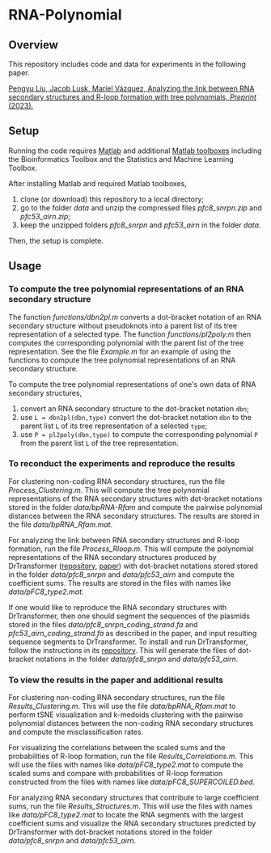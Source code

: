 # RNA-Polynomial

## Overview

This repository includes code and data for experiments in the following paper. 

[Pengyu Liu, Jacob Lusk, Mariel Vázquez, Analyzing the link between RNA secondary structures and R-loop formation with tree polynomials, *Preprint* (2023).](https://)

## Setup

Running the code requires [Matlab](https://matlab.mathworks.com) and additional [Matlab toolboxes](https://www.mathworks.com/products.html) including the Bioinformatics Toolbox and the Statistics and Machine Learning Toolbox.

After installing Matlab and required Matlab toolboxes, 
1. clone (or download) this repository to a local directory;
2. go to the folder *data* and unzip the compressed files *pfc8_snrpn.zip* and *pfc53_airn.zip*;
3. keep the unzipped folders *pfc8_snrpn* and *pfc53_airn* in the folder *data*.

Then, the setup is complete.

## Usage

### To compute the tree polynomial representations of an RNA secondary structure

The function *functions/dbn2pl.m* converts a dot-bracket notation of an RNA secondary structure without pseudoknots into a parent list of its tree representation of a selected type.
The function *functions/pl2poly.m* then computes the corresponding polynomial with the parent list of the tree representation.
See the file *Example.m* for an example of using the functions to compute the tree polynomial representations of an RNA secondary structure.

To compute the tree polynomial representations of one's own data of RNA secondary structures,
1. convert an RNA secondary structure to the dot-bracket notation `dbn`;
2. use `L = dbn2pl(dbn,type)` convert the dot-bracket notation `dbn` to the parent list `L` of its tree representation of a selected `type`;
3. use `P = pl2poly(dbn,type)` to compute the corresponding polynomial `P` from the parent list `L` of the tree representation.



### To reconduct the experiments and reproduce the results

For clustering non-coding RNA secondary structures, run the file *Process_Clustering.m*.
This will compute the tree polynomial representations of the RNA secondary structures with dot-bracket notations stored in the folder *data/bpRNA-Rfam* and compute the pairwise polynomial distances between the RNA secondary structures.
The results are stored in the file *data/bpRNA_Rfam.mat*.

For analyzing the link between RNA secondary structures and R-loop formation, run the file *Process_Rloop.m*.
This will compute the polynomial representations of the RNA secondary structures produced by DrTransformer ([repository](https://github.com/ViennaRNA/drtransformer), [paper](https://doi.org/10.1093/bioinformatics/btad034)) with dot-bracket notations stored stored in the folder *data/pfc8_snrpn* and *data/pfc53_airn* and compute the coefficient sums.
The results are stored in the files with names like *data/pFC8_type2.mat*.

If one would like to reproduce the RNA secondary structures with DrTransformer, then one should segment the sequences of the plasmids stored in the files *data/pfc8_snrpn_coding_strand.fa* and *pfc53_airn_coding_strand.fa* as described in the paper, and input resulting sequence segments to DrTransformer. 
To install and run DrTransformer, follow the instructions in its [repository](https://github.com/ViennaRNA/drtransformer).
This will generate the files of dot-bracket notations in the folder *data/pfc8_snrpn* and *data/pfc53_airn*.

### To view the results in the paper and additional results

For clustering non-coding RNA secondary structures, run the file *Results_Clustering.m*.
This will use the file *data/bpRNA_Rfam.mat* to perform tSNE visualization and k-medoids clustering with the pairwise polynomial distances between the non-coding RNA secondary structures and compute the misclassification rates.

For visualizing the correlations between the scaled sums and the probabilities of R-loop formation, run the file *Results_Correlations.m*.
This will use the files with names like *data/pFC8_type2.mat* to compute the scaled sums and compare with probabilities of R-loop formation constructed from the files with names like *data/pFC8_SUPERCOILED.bed*.

For analyzing RNA secondary structures that contribute to large coefficient sums, run the file *Results_Structures.m*.
This will use the files with names like *data/pFC8_type2.mat* to locate the RNA segments with the largest coefficient sums and visualize the RNA secondary structures predicted by DrTransformer with dot-bracket notations stored in the folder *data/pfc8_snrpn* and *data/pfc53_airn*.






